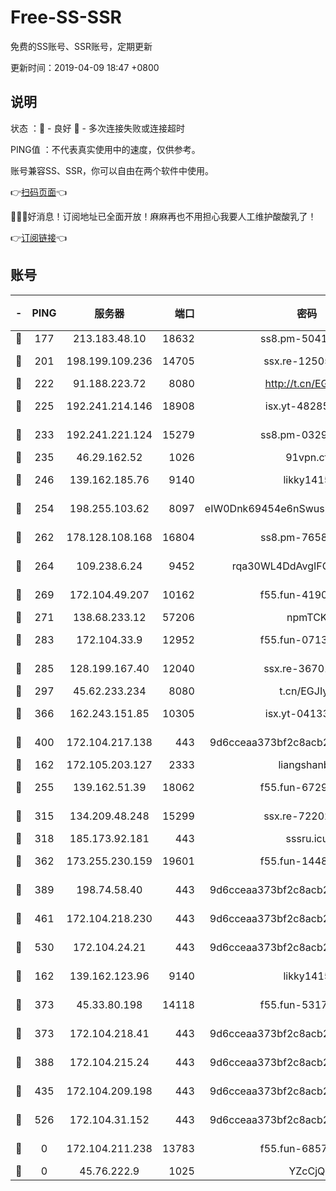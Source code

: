 # Free-SS-SSR

免费的SS账号、SSR账号，定期更新

更新时间：2019-04-09 18:47 +0800

## 说明

状态     ：🙂 - 良好 🙁 - 多次连接失败或连接超时

PING值   ：不代表真实使用中的速度，仅供参考。

账号兼容SS、SSR，你可以自由在两个软件中使用。

👉[扫码页面](https://liesauer.github.io/Free-SS-SSR/)👈

🎉🎉🎉好消息！订阅地址已全面开放！麻麻再也不用担心我要人工维护酸酸乳了！

👉[订阅链接](https://www.liesauer.net/yogurt/subscribe?ACCESS_TOKEN=DAYxR3mMaZAsaqUb)👈

## 账号

|-|PING|服务器|端口|密码|加密方式|区域|
|:----:|:----:|:-----:|-----:|:----:|:----:|:----:|
|🙂|177|213.183.48.10|18632|ss8.pm-50413553|rc4-md5|RU|
|🙂|201|198.199.109.236|14705|ssx.re-12505004|aes-256-cfb|US|
|🙂|222|91.188.223.72|8080|http://t.cn/EGJIyrl|rc4-md5|RU|
|🙂|225|192.241.214.146|18908|isx.yt-48285682|aes-256-cfb|US|
|🙂|233|192.241.221.124|15279|ss8.pm-03297387|aes-256-cfb|US|
|🙂|235|46.29.162.52|1026|91vpn.cf|rc4-md5|RU|
|🙂|246|139.162.185.76|9140|likky1415|aes-256-cfb|DE|
|🙂|254|198.255.103.62|8097|eIW0Dnk69454e6nSwuspv9DmS201tQ0D|aes-256-cfb|US|
|🙂|262|178.128.108.168|16804|ss8.pm-76588510|aes-256-cfb|SG|
|🙂|264|109.238.6.24|9452|rqa30WL4DdAvgIFG6Fs3znzTa|aes-256-cfb|FR|
|🙂|269|172.104.49.207|10162|f55.fun-41905372|aes-256-cfb|SG|
|🙂|271|138.68.233.12|57206|npmTCK|rc4-md5|US|
|🙂|283|172.104.33.9|12952|f55.fun-07138096|aes-256-cfb|SG|
|🙂|285|128.199.167.40|12040|ssx.re-36701064|aes-256-cfb|SG|
|🙂|297|45.62.233.234|8080|t.cn/EGJIyrl|rc4-md5|CA|
|🙂|366|162.243.151.85|10305|isx.yt-04133682|aes-256-cfb|US|
|🙂|400|172.104.217.138|443|9d6cceaa373bf2c8acb22e60b6a58be6|aes-256-cfb|US|
|🙂|162|172.105.203.127|2333|liangshanbo|chacha20|JP|
|🙂|255|139.162.51.39|18062|f55.fun-67295461|aes-256-cfb|SG|
|🙂|315|134.209.48.248|15299|ssx.re-72202420|aes-256-cfb|US|
|🙂|318|185.173.92.181|443|sssru.icu|rc4-md5|RU|
|🙂|362|173.255.230.159|19601|f55.fun-14484669|aes-256-cfb|US|
|🙂|389|198.74.58.40|443|9d6cceaa373bf2c8acb22e60b6a58be6|aes-256-cfb|US|
|🙂|461|172.104.218.230|443|9d6cceaa373bf2c8acb22e60b6a58be6|aes-256-cfb|US|
|🙂|530|172.104.24.21|443|9d6cceaa373bf2c8acb22e60b6a58be6|aes-256-cfb|US|
|🙁|162|139.162.123.96|9140|likky1415|aes-256-cfb|JP|
|🙁|373|45.33.80.198|14118|f55.fun-53173364|aes-256-cfb|US|
|🙁|373|172.104.218.41|443|9d6cceaa373bf2c8acb22e60b6a58be6|aes-256-cfb|US|
|🙁|388|172.104.215.24|443|9d6cceaa373bf2c8acb22e60b6a58be6|aes-256-cfb|US|
|🙁|435|172.104.209.198|443|9d6cceaa373bf2c8acb22e60b6a58be6|aes-256-cfb|US|
|🙁|526|172.104.31.152|443|9d6cceaa373bf2c8acb22e60b6a58be6|aes-256-cfb|US|
|🙁|0|172.104.211.238|13783|f55.fun-68574119|aes-256-cfb|US|
|🙁|0|45.76.222.9|1025|YZcCjQ|rc4-md5|JP|
